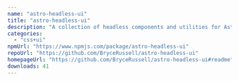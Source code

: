 ```yaml
---
name: "astro-headless-ui"
title: "astro-headless-ui"
description: "A collection of headless components and utilities for Astro. Pagination, Breadcrumb, Themes, Copy buttons, and more!"
categories:
  - "css+ui"
npmUrl: "https://www.npmjs.com/package/astro-headless-ui"
repoUrl: "https://github.com/BryceRussell/astro-headless-ui"
homepageUrl: "https://github.com/BryceRussell/astro-headless-ui#readme"
downloads: 41
---
```

